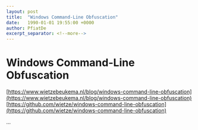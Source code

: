 ```yaml
---
layout: post
title:  "Windows Command-Line Obfuscation"
date:   1990-01-01 19:55:00 +0000
author: PfiatDe
excerpt_separator: <!--more-->
---
```


# Windows Command-Line Obfuscation
[https://www.wietzebeukema.nl/blog/windows-command-line-obfuscation](https://www.wietzebeukema.nl/blog/windows-command-line-obfuscation)
[https://github.com/wietze/windows-command-line-obfuscation](https://github.com/wietze/windows-command-line-obfuscation)

...
<!--more-->
